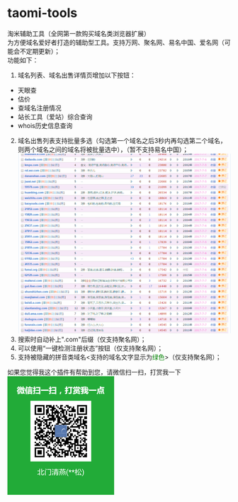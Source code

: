 ﻿# taomi-tools  
淘米辅助工具（全网第一款购买域名类浏览器扩展）  
为方便域名爱好者打造的辅助型工具。支持万网、聚名网、易名中国、爱名网（可能会不定期更新）；  
功能如下：    
1. 域名列表、域名出售详情页增加以下按钮：
- 天眼查  
- 估价  
- 查域名注册情况  
- 站长工具（爱站）综合查询
- whois历史信息查询  

2. 域名出售列表支持批量多选（勾选第一个域名之后3秒内再勾选第二个域名，则两个域名之间的域名将被批量选中），（暂不支持易名中国）；  
![域名出售列表支持批量多选](https://github.com/bmqy/taomi-tools/raw/master/images/20170705094655.gif)
3. 搜索时自动补上".com"后缀（仅支持聚名网）；    
4. 可以使用“一键检测注册状态”按钮（仅支持聚名网）；  
5. 支持被隐藏的拼音类域名<支持的域名文字显示为<font color="green">绿色</font>>（仅支持聚名网）； 

如果您觉得我这个插件有帮助到您，请微信扫一扫，打赏我一下  
![微信扫一扫，赞赏我一下](https://raw.githubusercontent.com/bmqy/taomi-tools/master/images/weixinpay.png)
